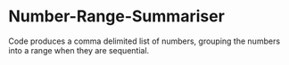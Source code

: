 # Number-Range-Summariser

Code produces a comma delimited list of numbers, grouping the numbers into a range when they are sequential.
